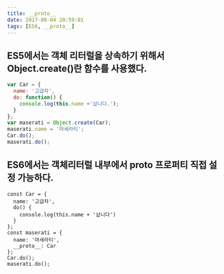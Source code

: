 ```yaml
---
title: __proto__
date: 2017-08-04 20:59:01
tags: [ES6, __proto__]
---
```


## ES5에서는 객체 리터럴을 상속하기 위해서 Object.create()란 함수를 사용했다.
```js
var Car = {
  name: '고급차',
  do: function() {
    console.log(this.name +'삽니다.');
  }
};
var maserati = Object.create(Car);
maserati.name = '마세라티';
Car.do();
maserati.do();
```

## ES6에서는 객체리터럴 내부에서 proto 프로퍼티 직접 설정 가능하다.
```ecmascript 6
const Car = {
  name: '고급차',
  do() {
    console.log(this.name + '삽니다')
  }
};
const maserati = {
  name: '마세라티',
  __proto__: Car
};
Car.do();
maserati.do();
```